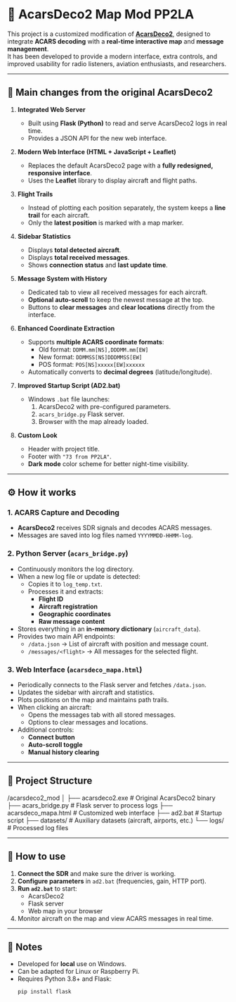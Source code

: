 # 📡 AcarsDeco2 Map Mod PP2LA

This project is a customized modification of **[AcarsDeco2](https://xdeco.org/acarsdeco2)**, designed to integrate **ACARS decoding** with a **real-time interactive map** and **message management**.  
It has been developed to provide a modern interface, extra controls, and improved usability for radio listeners, aviation enthusiasts, and researchers.

---

## 🔄 Main changes from the original AcarsDeco2

1. **Integrated Web Server**
   - Built using **Flask (Python)** to read and serve AcarsDeco2 logs in real time.
   - Provides a JSON API for the new web interface.

2. **Modern Web Interface (HTML + JavaScript + Leaflet)**
   - Replaces the default AcarsDeco2 page with a **fully redesigned, responsive interface**.
   - Uses the **Leaflet** library to display aircraft and flight paths.

3. **Flight Trails**
   - Instead of plotting each position separately, the system keeps a **line trail** for each aircraft.
   - Only the **latest position** is marked with a map marker.

4. **Sidebar Statistics**
   - Displays **total detected aircraft**.
   - Displays **total received messages**.
   - Shows **connection status** and **last update time**.

5. **Message System with History**
   - Dedicated tab to view all received messages for each aircraft.
   - **Optional auto-scroll** to keep the newest message at the top.
   - Buttons to **clear messages** and **clear locations** directly from the interface.

6. **Enhanced Coordinate Extraction**
   - Supports **multiple ACARS coordinate formats**:
     - Old format: `DDMM.mm[NS],DDDMM.mm[EW]`
     - New format: `DDMMSS[NS]DDDMMSS[EW]`
     - POS format: `POS[NS]xxxxx[EW]xxxxxx`
   - Automatically converts to **decimal degrees** (latitude/longitude).

7. **Improved Startup Script (AD2.bat)**
   - Windows `.bat` file launches:
     1. AcarsDeco2 with pre-configured parameters.
     2. `acars_bridge.py` Flask server.
     3. Browser with the map already loaded.

8. **Custom Look**
   - Header with project title.
   - Footer with `"73 from PP2LA"`.
   - **Dark mode** color scheme for better night-time visibility.

---

## ⚙️ How it works

### **1. ACARS Capture and Decoding**
- **AcarsDeco2** receives SDR signals and decodes ACARS messages.
- Messages are saved into log files named `YYYYMMDD-HHMM-log`.

### **2. Python Server (`acars_bridge.py`)**
- Continuously monitors the log directory.
- When a new log file or update is detected:
  - Copies it to `log_temp.txt`.
  - Processes it and extracts:
    - **Flight ID**
    - **Aircraft registration**
    - **Geographic coordinates**
    - **Raw message content**
- Stores everything in an **in-memory dictionary** (`aircraft_data`).
- Provides two main API endpoints:
  - `/data.json` → List of aircraft with position and message count.
  - `/messages/<flight>` → All messages for the selected flight.

### **3. Web Interface (`acarsdeco_mapa.html`)**
- Periodically connects to the Flask server and fetches `/data.json`.
- Updates the sidebar with aircraft and statistics.
- Plots positions on the map and maintains path trails.
- When clicking an aircraft:
  - Opens the messages tab with all stored messages.
  - Options to clear messages and locations.
- Additional controls:
  - **Connect button**
  - **Auto-scroll toggle**
  - **Manual history clearing**

---

## 📂 Project Structure

/acarsdeco2_mod
│
├── acarsdeco2.exe # Original AcarsDeco2 binary
├── acars_bridge.py # Flask server to process logs
├── acarsdeco_mapa.html # Customized web interface
├── ad2.bat # Startup script
├── datasets/ # Auxiliary datasets (aircraft, airports, etc.)
└── logs/ # Processed log files


---

## 🚀 How to use

1. **Connect the SDR** and make sure the driver is working.
2. **Configure parameters** in `ad2.bat` (frequencies, gain, HTTP port).
3. **Run `ad2.bat`** to start:
   - AcarsDeco2
   - Flask server
   - Web map in your browser
4. Monitor aircraft on the map and view ACARS messages in real time.

---

## 📌 Notes
- Developed for **local** use on Windows.
- Can be adapted for Linux or Raspberry Pi.
- Requires Python 3.8+ and Flask:
  ```bash
  pip install flask
